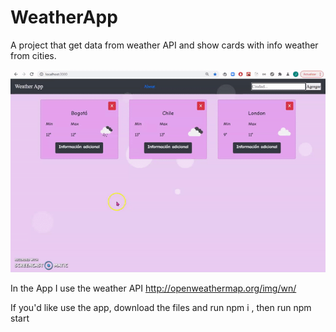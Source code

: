 # WeatherApp
A project that get data from weather API and show cards with info weather from cities.

![videoGif](https://github.com/jvasque/WeatherApp/blob/main/img-screen/weatherApp.gif)


In the App I use the weather API http://openweathermap.org/img/wn/

If you'd like use the app, download the files and run npm i , then run npm start
